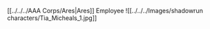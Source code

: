 [[../../../AAA Corps/Ares|Ares]] Employee
![[../../../Images/shadowrun characters/Tia_Micheals_1.jpg]]